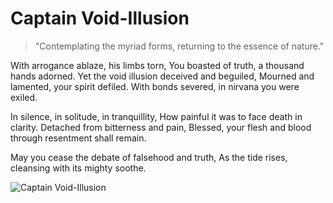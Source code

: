 # Captain Void-Illusion

> "Contemplating the myriad forms, returning to the essence of nature."

With arrogance ablaze, his limbs torn,
You boasted of truth, a thousand hands adorned.
Yet the void illusion deceived and beguiled,
Mourned and lamented, your spirit defiled.
With bonds severed, in nirvana you were exiled.

In silence, in solitude, in tranquillity,
How painful it was to face death in clarity.
Detached from bitterness and pain,
Blessed, your flesh and blood through resentment shall remain.

May you cease the debate of falsehood and truth,
As the tide rises, cleansing with its mighty soothe.

![Captain Void-Illusion](/image-20240827232641871.png)